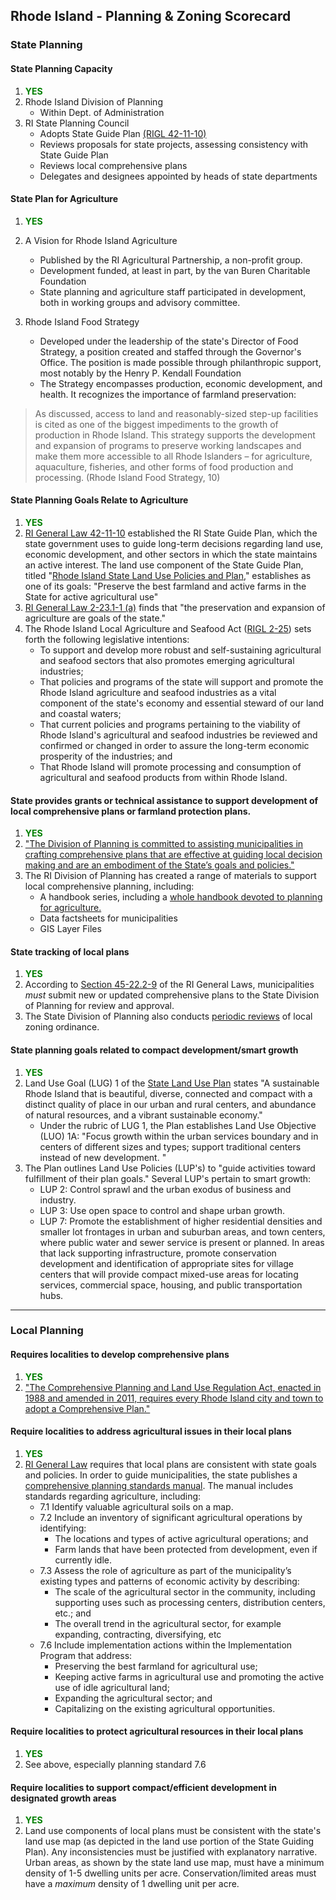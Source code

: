## Rhode Island - Planning & Zoning Scorecard

### State Planning

#### State Planning Capacity

1. <span style="color:green">**YES**</span>
2. Rhode Island Division of Planning
	- Within Dept. of Administration
3. RI State Planning Council
	- Adopts State Guide Plan [(RIGL 42-11-10)](http://webserver.rilin.state.ri.us/Statutes/TITLE42/42-11/42-11-10.HTM)
	- Reviews proposals for state projects, assessing consistency with State Guide Plan
	- Reviews local comprehensive plans
	- Delegates and designees appointed by heads of state departments

####  State Plan for Agriculture

1. <span style="color:green">**YES**</span>
2. A Vision for Rhode Island Agriculture
	- Published by the RI Agricultural Partnership, a non-profit group.
	* Development funded, at least in part, by the van Buren Charitable Foundation
	* State planning and agriculture staff participated in development, both in working groups and advisory committee.

3. Rhode Island Food Strategy
	* Developed under the leadership of the state's Director of Food Strategy, a position created and staffed through the Governor's Office. The position is made possible through philanthropic support, most notably by the Henry P. Kendall Foundation
	* The Strategy encompasses production, economic development, and health. It recognizes the importance of farmland preservation:

> As discussed, access to land and reasonably-sized step-up facilities is cited as one of the biggest impediments to  the  growth  of  production  in  Rhode  Island.  This strategy supports the development and expansion of programs to preserve working landscapes and make them more accessible to all Rhode Islanders – for agriculture, aquaculture, fisheries, and other forms of food production and processing. (Rhode Island Food Strategy, 10)


#### State Planning Goals Relate to Agriculture

1. <span style="color:green">**YES**</span>
2. [RI General Law 42-11-10](http://webserver.rilin.state.ri.us/Statutes/TITLE42/42-11/42-11-10.HTM) established the RI State Guide Plan, which the state government uses to guide long-term decisions regarding land use, economic development, and other sectors in which the state maintains an active interest. The land use component of the State Guide Plan, titled "[Rhode Island State Land Use Policies and Plan,](http://www.planning.ri.gov/documents/guide_plan/landuse2025.pdf)" establishes as one of its goals: "Preserve the best farmland and active farms in the State for active agricultural use"
3. [RI General Law 2-23.1-1 (a)](http://webserver.rilin.state.ri.us/Statutes/TITLE2/2-23.1/2-23.1-1.HTM) finds that "the preservation and expansion of agriculture are goals of the state."
4. The Rhode Island Local Agriculture and Seafood Act ([RIGL 2-25](http://webserver.rilin.state.ri.us/Statutes/TITLE2/2-25/2-25-3.HTM)) sets forth the following legislative intentions:
	- To support and develop more robust and self-sustaining agricultural and seafood sectors that also promotes emerging agricultural industries;
	- That policies and programs of the state will support and promote the Rhode Island agriculture and seafood industries as a vital component of the state's economy and essential steward of our land and coastal waters;
	- That current policies and programs pertaining to the viability of Rhode Island's agricultural and seafood industries be reviewed and confirmed or changed in order to assure the long-term economic prosperity of the industries; and
	- That Rhode Island will promote processing and consumption of agricultural and seafood products from within Rhode Island.

#### State provides grants or technical assistance to support development of local comprehensive plans or farmland protection plans.

1. <span style="color:green">**YES**</span>
2. ["The Division of Planning is committed to assisting municipalities in crafting comprehensive plans that are effective at guiding local decision making and are an embodiment of the State’s goals and policies."](http://www.planning.ri.gov/planning-areas/local-comprehensive-planning/)
2. The RI Division of Planning has created a range of materials to support local comprehensive planning, including:
	- A handbook series, including a [whole handbook devoted to planning for agriculture.](http://www.planning.ri.gov/documents/comp_handbook/7_Agriculture.pdf)
	- Data factsheets for municipalities
	- GIS Layer Files

#### State tracking of local plans

1. <span style="color:green">**YES**</span>
2. According to [Section 45-22.2-9](http://webserver.rilin.state.ri.us/Statutes/TITLE45/45-22.2/45-22.2-9.HTM) of the RI General Laws,  municipalities *must* submit new or updated comprehensive plans to the State Division of Planning for review and approval.
3. The State Division of Planning also conducts [periodic reviews](http://www.planning.ri.gov/documents/tp/148.pdf) of local zoning ordinance.

#### State planning goals related to compact development/smart growth

1. <span style="color:green">**YES**</span>
2. Land Use Goal (LUG) 1 of the [State Land Use Plan](http://www.planning.ri.gov/documents/guide_plan/landuse2025.pdf) states "A sustainable Rhode Island that is beautiful, diverse, connected and compact with a distinct quality of place in our urban and rural centers, and abundance of natural resources, and a vibrant sustainable economy."
	- Under the rubric of LUG 1, the Plan establishes Land Use Objective (LUO) 1A: "Focus growth within the urban services boundary and in centers of different sizes and types; support traditional centers instead of new development. "
3. The Plan outlines Land Use Policies (LUP's) to "guide activities toward fulfillment of their plan goals." Several LUP's pertain to smart growth:
	- LUP 2: Control sprawl and the urban exodus of business and industry.
	- LUP 3: Use open space to control and shape urban growth.
	- LUP 7: Promote the establishment of higher residential densities and smaller lot frontages in urban and suburban areas, and town centers, where public water and sewer service is present or planned.  In areas that lack supporting infrastructure, promote conservation development and identification of appropriate sites for village centers that will provide compact mixed-use areas for locating services, commercial space, housing, and public transportation hubs.

---

### Local Planning

#### Requires localities to develop comprehensive plans

1. <span style="color:green">**YES**</span>
2. ["The Comprehensive Planning and Land Use Regulation Act, enacted in 1988 and amended in 2011, requires every Rhode Island city and town to adopt a Comprehensive Plan."](http://www.planning.ri.gov/publications/state-guide-plan.php)

#### Require localities to address agricultural issues in their local plans
1. <span style="color:green">**YES**</span>
2. [RI General Law](http://webserver.rilin.state.ri.us/Statutes/TITLE45/45-22.2/45-22.2-9.HTM) requires that local plans are consistent with state goals and policies. In order to guide municipalities, the state publishes a [comprehensive planning standards manual](http://www.planning.ri.gov/documents/comp_handbook/0_Standards.pdf). The manual includes standards regarding agriculture, including:
	- 7.1 Identify valuable agricultural soils on a map.
	- 7.2 Include an inventory of significant agricultural operations by identifying:
		- The locations and types of active agricultural operations; and
		- Farm lands that have been protected from development, even if currently idle.
	- 7.3 Assess the role of agriculture as part of the municipality’s existing types and patterns of economic
activity by describing:
		- The scale of the agricultural sector in the community, including supporting uses such as
processing centers, distribution centers, etc.; and
		- The overall trend in the agricultural sector, for example expanding, contracting, diversifying, etc
	- 7.6 Include implementation actions within the Implementation Program that address:
		- Preserving the best farmland for agricultural use;
		- Keeping active farms in agricultural use and promoting the active use of idle agricultural land;
		- Expanding the agricultural sector; and
		- Capitalizing on the existing agricultural opportunities.

#### Require localities to protect agricultural resources in their local plans

1. <span style="color:green">**YES**</span>
2. See above, especially planning standard 7.6

#### Require localities to support compact/efficient development in designated growth areas

1. <span style="color:green">**YES**</span>
2. Land use components of local plans must be consistent with the state's land use map (as depicted in the land use portion of the State Guiding Plan). Any inconsistencies must be justified with explanatory narrative. Urban areas, as shown by the state land use map, must have a minimum density of 1-5 dwelling units per acre. Conservation/limited areas must have a *maximum* density of 1 dwelling unit per acre.
